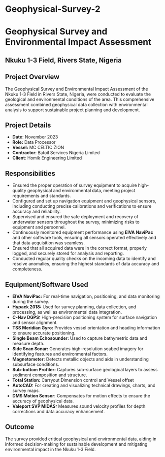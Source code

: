# Geophysical-Survey-2
# Geophysical Survey and Environmental Impact Assessment  
## Nkuku 1-3 Field, Rivers State, Nigeria  

## Project Overview  
The Geophysical Survey and Environmental Impact Assessment of the Nkuku 1-3 Field in Rivers State, Nigeria, were conducted to evaluate the geological and environmental conditions of the area. This comprehensive assessment combined geophysical data collection with environmental analysis to support sustainable project planning and development.  

## Project Details  
- **Date:** November 2023  
- **Role:** Data Processor  
- **Vessel:** MC CELTIC ZION
- **Contractor**: Batoil Services Nigeria Limited
- **Client**: Homik Engineering Limited 

## Responsibilities  
-  Ensured the proper operation of survey equipment to acquire high-quality geophysical and environmental data, meeting project requirements and standards.  
-  Configured and set up navigation equipment and geophysical sensors, including conducting precise calibrations and verifications to ensure accuracy and reliability.  
-  Supervised and ensured the safe deployment and recovery of underwater sensors throughout the survey, minimizing risks to equipment and personnel.  
-   Continuously monitored equipment performance using **EIVA NaviPac** and other software tools, ensuring all sensors operated effectively and that data acquisition was seamless.  
-   Ensured that all acquired data were in the correct format, properly logged, and securely stored for analysis and reporting.  
-   Conducted regular quality checks on the incoming data to identify and resolve anomalies, ensuring the highest standards of data accuracy and completeness.  

## Equipment/Software Used  
- **EIVA NaviPac:** For real-time navigation, positioning, and data monitoring during the survey.  
- **Hypack 2018:** Used for survey planning, data collection, and processing, as well as environmental data integration.  
- **C-Nav DGPS:** High-precision positioning system for surface navigation and sensor alignment.  
- **TSS Meridian Gyro:** Provides vessel orientation and heading information to ensure accurate positioning.  
- **Single Beam Echosounder:** Used to capture bathymetric data and measure depth.  
- **Side Scan Sonar:** Generates high-resolution seabed imagery for identifying features and environmental factors.  
- **Magnetometer:** Detects metallic objects and aids in understanding subsurface conditions.  
- **Sub-bottom Profiler:** Captures sub-surface geological layers to assess sediment composition and structure.  
- **Total Station:** Carryout Dimension control and Vessel offset 
- **AutoCAD:** For creating and visualizing technical drawings, charts, and survey maps.  
- **DMS Motion Sensor:** Compensates for motion effects to ensure the accuracy of geophysical data.  
- **Valeport SVP MIDAS:** Measures sound velocity profiles for depth corrections and data accuracy enhancement.  

## Outcome  
The survey provided critical geophysical and environmental data, aiding in informed decision-making for sustainable development and mitigating environmental impact in the Nkuku 1-3 Field.
